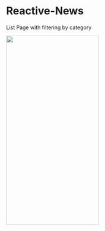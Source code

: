 # Reactive-News
List Page with filtering by category
<!-- ![](https://github.com/RajatChandel/Reactive-News/blob/master/List.gif) -->

<img src="" width="250" height="510"/>
